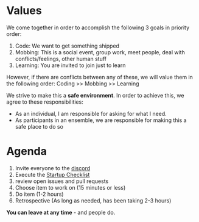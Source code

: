 # Values
  We come together in order to accomplish the following 3 goals in priority order:

  1. Code: We want to get something shipped 
  1. Mobbing: This is a social event, group work, meet people, deal with conflicts/feelings, other human stuff 
  1. Learning: You are invited to join just to learn

  However, if there are conflicts between any of these, we will value them in the following order:
  Coding >> Mobbing >> Learning

  We strive to make this a **safe environment**. In order to achieve this, we agree to these responsibilities:
  * As an individual, I am responsible for asking for what I need. 
  * As participants in an ensemble, we are responsible for making this a safe place to do so

# Agenda

  1. Invite everyone to the [discord](https://discord.gg/XDrgy6x6Se)
  2. Execute the [Startup Checklist](./Contribute.md#startup-checklist)
  3. review open issues and pull requests
  4. Choose item to work on (15 minutes or less)
  5. Do item (1-2 hours)
  6. Retrospective (As long as needed, has been taking 2-3 hours)

**You can leave at any time** - and people do.
